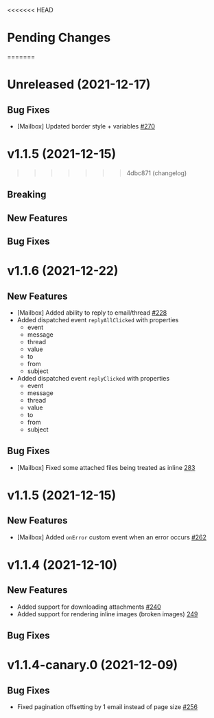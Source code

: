 <<<<<<< HEAD
# Pending Changes
=======
# Unreleased (2021-12-17)

## Bug Fixes

- [Mailbox] Updated border style + variables [#270](https://github.com/nylas/components/pull/270)

# v1.1.5 (2021-12-15)
>>>>>>> 4dbc871 (changelog)

## Breaking

## New Features

## Bug Fixes

# v1.1.6 (2021-12-22)

## New Features

- [Mailbox] Added ability to reply to email/thread [#228](https://github.com/nylas/components/issues/228)
- Added dispatched event `replyAllClicked` with properties
  - event
  - message
  - thread
  - value
  - to
  - from
  - subject
- Added dispatched event `replyClicked` with properties
  - event
  - message
  - thread
  - value
  - to
  - from
  - subject

## Bug Fixes

- [Mailbox] Fixed some attached files being treated as inline [283](https://github.com/nylas/components/pull/283)

# v1.1.5 (2021-12-15)

## New Features

- [Mailbox] Added `onError` custom event when an error occurs [#262](https://github.com/nylas/components/pull/262)

# v1.1.4 (2021-12-10)

## New Features

- Added support for downloading attachments [#240](https://github.com/nylas/components/issues/240)
- Added support for rendering inline images (broken images) [249](https://github.com/nylas/components/pull/249)

## Bug Fixes

# v1.1.4-canary.0 (2021-12-09)

## Bug Fixes

- Fixed pagination offsetting by 1 email instead of page size [#256](https://github.com/nylas/components/pull/256)
